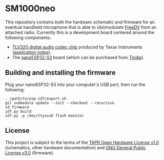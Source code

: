 # SM1000neo

This repository contains both the hardware schematic and firmware for an eventual handheld microphone
that is able to (de)modulate [FreeDV](https://freedv.org/) from an attached radio. Currently this is
a development board centered around the following components:

* [TLV320 digital audio codec chip](https://www.ti.com/cn/lit/ds/symlink/tlv320aic3254.pdf?ts=1651153824042) produced by Texas Instruments ([application notes](https://www.ti.com/lit/an/slaa408a/slaa408a.pdf?ts=1651208477772&ref_url=https%253A%252F%252Fwww.google.com%252F)).
* The [nanoESP32-S3](https://github.com/wuxx/nanoESP32-S3) board (which can be purchased from [Tindie](https://www.tindie.com/products/johnnywu/nanoesp32-s3-development-board/)).

## Building and installing the firmware

Plug your nanoESP32-S3 into your computer's USB port, then run the following:

```
. /path/to/esp-idf/export.sh
git submodule update --init --checkout --recursive
cd firmware
idf.py build
idf.py -p /dev/ttyxxx0 flash monitor
```

## License

This project is subject to the terms of the [TAPR Open Hardware License v1.0](https://tapr.org/the-tapr-open-hardware-license/) (schematics, 
other hardware documentation) and [GNU General Public License v3.0](https://www.gnu.org/licenses/gpl-3.0.en.html) (firmware).
